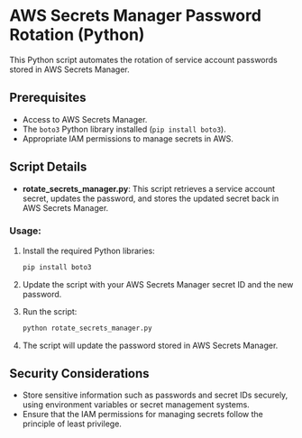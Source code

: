 # AWS Secrets Manager Password Rotation (Python)

This Python script automates the rotation of service account passwords stored in AWS Secrets Manager.

## Prerequisites

- Access to AWS Secrets Manager.
- The `boto3` Python library installed (`pip install boto3`).
- Appropriate IAM permissions to manage secrets in AWS.

## Script Details

- **rotate_secrets_manager.py**: This script retrieves a service account secret, updates the password, and stores the updated secret back in AWS Secrets Manager.

### Usage:

1. Install the required Python libraries:
   ```bash
   pip install boto3
   ```

2. Update the script with your AWS Secrets Manager secret ID and the new password.

3. Run the script:
   ```bash
   python rotate_secrets_manager.py
   ```

4. The script will update the password stored in AWS Secrets Manager.

## Security Considerations

- Store sensitive information such as passwords and secret IDs securely, using environment variables or secret management systems.
- Ensure that the IAM permissions for managing secrets follow the principle of least privilege.


